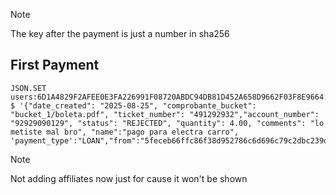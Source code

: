 
>[!NOTE]
>The key after the payment is just a number in sha256

## First Payment

```redis
JSON.SET users:6D1A4829F2AFEE0E3FA226991F08720ABDC94DB81D452A658D9662F03F8E9664:payments:5feceb66ffc86f38d952786c6d696c79c2dbc239dd4e91b46729d73a27fb57e9 $ '{"date_created": "2025-08-25", "comprobante_bucket": "bucket_1/boleta.pdf", "ticket_number": "491292932","account_number": "92929090129", "status": "REJECTED", "quantity": 4.00, "comments": "lo metiste mal bro", "name":"pago para electra carro", 'payment_type':"LOAN","from":"5feceb66ffc86f38d952786c6d696c79c2dbc239dd4e91b46729d73a27fb57e9"}'
```

>[!NOTE]
>Not adding affiliates now just for cause it won't be shown
